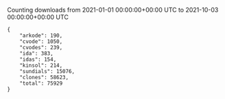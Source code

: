 
Counting downloads from 2021-01-01 00:00:00+00:00 UTC to 2021-10-03 00:00:00+00:00 UTC

```
{
    "arkode": 190,
    "cvode": 1050,
    "cvodes": 239,
    "ida": 383,
    "idas": 154,
    "kinsol": 214,
    "sundials": 15076,
    "clones": 58623,
    "total": 75929
}
```
